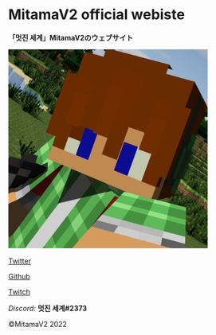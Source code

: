# MitamaV2 official webiste
**「멋진 세계」MitamaV2のウェブサイト**

![icon](./assets/icon.jpg)

[Twitter](https://twitter.com/MitamaV2)

[Github](https://github.com/MitamaV2)

[Twitch](https://twitch.tv/MitamaV2)

*Discord:* **멋진 세계#2373**

©MitamaV2 2022

